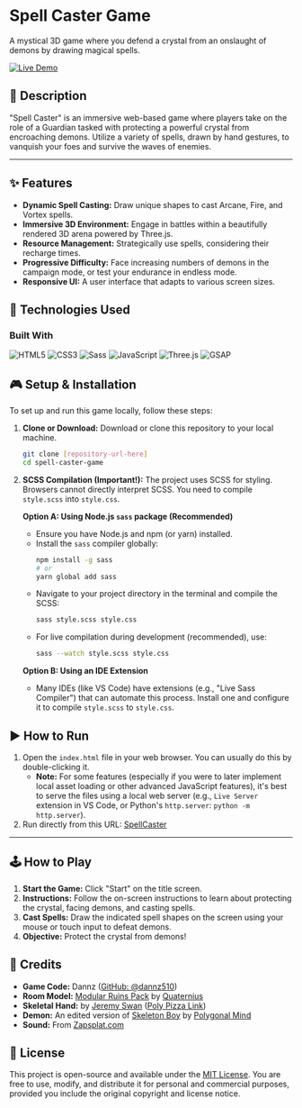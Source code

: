 # Spell Caster Game

A mystical 3D game where you defend a crystal from an onslaught of demons by drawing magical spells.

[![Live Demo](https://img.shields.io/badge/Live%20Demo-GitHub%20Pages-blue?style=for-the-badge&logo=github)](https://[your-github-username].github.io/[your-repository-name]/)
## 🔮 Description

"Spell Caster" is an immersive web-based game where players take on the role of a Guardian tasked with protecting a powerful crystal from encroaching demons. Utilize a variety of spells, drawn by hand gestures, to vanquish your foes and survive the waves of enemies.

---

## ✨ Features

* **Dynamic Spell Casting:** Draw unique shapes to cast Arcane, Fire, and Vortex spells.
* **Immersive 3D Environment:** Engage in battles within a beautifully rendered 3D arena powered by Three.js.
* **Resource Management:** Strategically use spells, considering their recharge times.
* **Progressive Difficulty:** Face increasing numbers of demons in the campaign mode, or test your endurance in endless mode.
* **Responsive UI:** A user interface that adapts to various screen sizes.

## 🚀 Technologies Used

### Built With

![HTML5](https://img.shields.io/badge/HTML5-E34F26?style=for-the-badge&logo=html5&logoColor=white)
![CSS3](https://img.shields.io/badge/CSS3-1572B6?style=for-the-badge&logo=css3&logoColor=white)
![Sass](https://img.shields.io/badge/Sass-CC6699?style=for-the-badge&logo=sass&logoColor=white)
![JavaScript](https://img.shields.io/badge/JavaScript-F7DF1E?style=for-the-badge&logo=javascript&logoColor=black)
![Three.js](https://img.shields.io/badge/Three.js-black?style=for-the-badge&logo=three.js&logoColor=white)
![GSAP](https://img.shields.io/badge/GSAP-88CE02?style=for-the-badge&logo=greensock&logoColor=white)

## 🎮 Setup & Installation

To set up and run this game locally, follow these steps:

1.  **Clone or Download:**
    Download or clone this repository to your local machine.

    ```bash
    git clone [repository-url-here]
    cd spell-caster-game
    ```

2.  **SCSS Compilation (Important!):**
    The project uses SCSS for styling. Browsers cannot directly interpret SCSS. You need to compile `style.scss` into `style.css`.

    **Option A: Using Node.js `sass` package (Recommended)**
    * Ensure you have Node.js and npm (or yarn) installed.
    * Install the `sass` compiler globally:
        ```bash
        npm install -g sass
        # or
        yarn global add sass
        ```
    * Navigate to your project directory in the terminal and compile the SCSS:
        ```bash
        sass style.scss style.css
        ```
    * For live compilation during development (recommended), use:
        ```bash
        sass --watch style.scss style.css
        ```

    **Option B: Using an IDE Extension**
    * Many IDEs (like VS Code) have extensions (e.g., "Live Sass Compiler") that can automate this process. Install one and configure it to compile `style.scss` to `style.css`.

## ▶️ How to Run



1.  Open the `index.html` file in your web browser. You can usually do this by double-clicking it.
    * **Note:** For some features (especially if you were to later implement local asset loading or other advanced JavaScript features), it's best to serve the files using a local web server (e.g., `Live Server` extension in VS Code, or Python's `http.server`: `python -m http.server`).
2. Run directly from this URL: [SpellCaster](https://raw.githack.com/dannz510/Spell_Caster/refs/heads/main/Spell%20Caster/index.html)

---

## 🕹️ How to Play

1.  **Start the Game:** Click "Start" on the title screen.
2.  **Instructions:** Follow the on-screen instructions to learn about protecting the crystal, facing demons, and casting spells.
3.  **Cast Spells:** Draw the indicated spell shapes on the screen using your mouse or touch input to defeat demons.
4.  **Objective:** Protect the crystal from demons!

## 📜 Credits

* **Game Code:** Dannz ([GitHub: @dannz510](https://github.com/dannz510))
* **Room Model:** [Modular Ruins Pack](https://quaternius.com/packs/ultimatemodularruins.html) by [Quaternius](https://quaternius.com/)
* **Skeletal Hand:** by [Jeremy Swan](https://poly.pizza/u/Jeremy%20Swan) ([Poly Pizza Link](https://poly.pizza/m/3b3VmmxXZ7S))
* **Demon:** An edited version of [Skeleton Boy](https://poly.pizza/m/Q0ZWVssZCg) by [Polygonal Mind](https://poly.pizza/u/Polygonal%20Mind)
* **Sound:** From [Zapsplat.com](https://zapsplat.com)

## 📄 License

This project is open-source and available under the [MIT License](https://opensource.org/licenses/MIT). You are free to use, modify, and distribute it for personal and commercial purposes, provided you include the original copyright and license notice.
